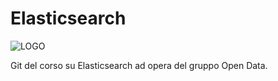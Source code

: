 # Elasticsearch
![LOGO](https://www.seacom.it/wp-content/uploads/2016/02/elastic-logo-H-full-color-300x103.png)

Git del corso su Elasticsearch ad opera del gruppo Open Data.
